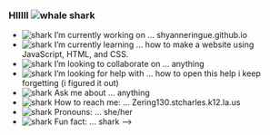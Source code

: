 ### HIIIII ![whale shark](shark-emojis/whale-shark.png)

- ![shark](shark-emojis/cork.png) I’m currently working on ... shyanneringue.github.io
- ![shark](shark-emojis/nerk.png) I’m currently learning ... how to make a website using JavaScript, HTML, and CSS.
- ![shark](shark-emojis/firk.png) I’m looking to collaborate on ... anything
- ![shark](shark-emojis/hmrk.png) I’m looking for help with ... how to open this help i keep forgetting (i figured it out)
- ![shark](shark-emojis/sark.png) Ask me about ... anything
- ![shark](shark-emojis/emrk.png) How to reach me: ... Zering130.stcharles.k12.la.us
- ![shark](shark-emojis/herk.png) Pronouns: ... she/her
- ![shark](shark-emojis/thrk.png) Fun fact: ... shark
-->

<!--
**Shyanneringue/Shyanneringue** is a ✨ _special_ ✨ repository because its `README.md` (this file) appears on your GitHub profile.